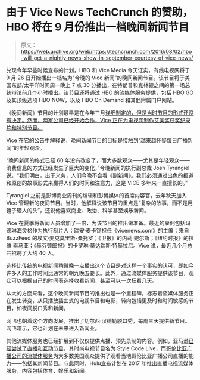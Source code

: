 # 由于 Vice News TechCrunch 的赞助，HBO 将在 9 月份推出一档晚间新闻节目

> 原文：<https://web.archive.org/web/https://techcrunch.com/2016/08/02/hbo-will-get-a-nightly-news-show-in-september-courtesy-of-vice-news/>

兑现今年早些时候宣布的计划，HBO 和 Vice Media 今天证实，有线电视网将于 9 月 26 日开始播出一档名为“今晚的 Vice 新闻”的晚间新闻节目。该节目将于美国东部/太平洋时间周一晚上 7 点 30 分播出，在特朗普和克林顿之间的第一场总统辩论前几个小时播出。该节目还将通过 HBO 的流媒体服务提供，包括 HBO GO 及其顶级选项 HBO NOW，以及 HBO On Demand 和其他附属门户网站。

《晚间新闻》节目的计划最早是在今年三月[详细制定的，但是当时节目的形式还没有决定。然而，两家公司已经开始合作，Vice 正在为电视网制作艾美奖获奖纪录片和特别节目。](https://web.archive.org/web/20221210051923/https://news.vice.com/article/vice-and-hbo-enter-major-deal-to-expand-news-programming)

Vice 在它的[公告](https://web.archive.org/web/20221210051923/https://medium.com/hbo-cinemax-pr/vice-news-tonight-to-launch-sept-26-on-hbo-266e78b08a47#.ejpd2pyj1)中解释说，晚间新闻节目的目标是接触到“越来越怀疑每日广播新闻”的年轻观众。

“晚间新闻的格式已经 60 年没有改变了，而大多数观众——尤其是年轻观众——消费信息的方式已经发生了巨大的变化，”今晚新闻的执行副总裁 Josh Tyrangiel 说。“我们明白，出于义务，人们今晚不会看《副新闻》。我们必须通过出色的报道和原创的故事形式来赢得人们的时间和注意力，这是 VICE 多年来一直擅长的。”

Tyrangiel 之前是彭博商业周刊的编辑和彭博媒体的首席内容官，去年秋天加入 Vice 管理新的夜间节目。当时，他解释说该节目的重点是“复杂的故事，而不是用锤子砸人的头”，还说他喜欢商业、政治、科学甚至娱乐新闻。

Vice 在夏季将新闻人员增加了一倍，为该节目的推出做准备。最近的雇佣包括玛德琳海灵格作为执行制片人；瑞安·麦卡锡担任《vicenews.com》的主编；来自 BuzzFeed 的埃文·麦克莫里斯-桑托罗；《卫报》的内莉·鲍尔斯；《纽约时报》的拉维·索马亚；《赫芬顿邮报》的卡罗琳·莫达瑞斯·特赫拉尼。Vice 说，最近几个月总共招聘了大约 40 人。

选择比传统的电视新闻稍微晚一点播出这个节目是对这样一个事实的认可，即如今许多人的工作时间比通常的朝九晚五要长。此外，通过流媒体服务提供该节目，观众可以根据自己的时间表选择收看新闻，甚至可以一次狂看几天。

从大的方面来看，这个晚间新闻节目的推出也是一个里程碑，标志着流媒体服务正在发生转变，从只播放插曲式的电视节目和电影，转向包括更及时和时间敏感的节目，如夜间脱口秀和新闻。

网飞也朝着这个方向发展，推出了切尔西·汉德勒脱口秀，每周三天提供新节目。网飞暗示，它也计划在未来进入新闻业。

其他流媒体服务也已经扩展到不仅仅提供点播、预先录制的内容。例如，亚马逊[已经尝试了直播和互动节目](https://web.archive.org/web/20221210051923/http://www.wired.com/2016/03/watched-amazons-live-fashion-show-dont/)，其时尚电视节目名为 Style Code Live，而[哥伦比亚广播公司的流媒体服务](https://web.archive.org/web/20221210051923/https://www.cbs.com/all-access/)为大多数美国观众提供了观看当地哥伦比亚广播公司直播的能力——包括其新闻节目。与此同时，Hulu[宣布](https://web.archive.org/web/20221210051923/https://beta.techcrunch.com/2016/05/04/hulu-ceo-confirms-plans-for-a-live-tv-streaming-service-in-2017/)计划在 2017 年推出直播电视流媒体服务，内容包括体育、娱乐和新闻。